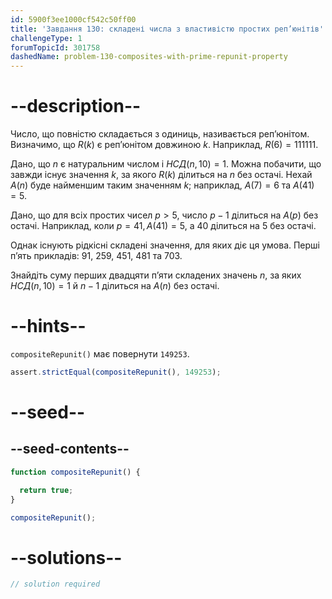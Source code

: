 ```yaml
---
id: 5900f3ee1000cf542c50ff00
title: 'Завдання 130: складені числа з властивістю простих реп’юнітів'
challengeType: 1
forumTopicId: 301758
dashedName: problem-130-composites-with-prime-repunit-property
---
```


# --description--

Число, що повністю складається з одиниць, називається реп’юнітом. Визначимо, що $R(k)$ є реп’юнітом довжиною $k$. Наприклад, $R(6) = 111111$.

Дано, що $n$ є натуральним числом і $НСД(n, 10) = 1$. Можна побачити, що завжди існує значення $k$, за якого $R(k)$ ділиться на $n$ без остачі. Нехай $A(n)$ буде найменшим таким значенням $k$; наприклад, $A(7) = 6$ та $A(41) = 5$.

Дано, що для всіх простих чисел $p > 5$, число $p − 1$ ділиться на $A(p)$ без остачі. Наприклад, коли $p = 41, A(41) = 5$, а 40 ділиться на 5 без остачі.

Однак існують рідкісні складені значення, для яких діє ця умова. Перші п’ять прикладів: 91, 259, 451, 481 та 703.

Знайдіть суму перших двадцяти п’яти складених значень $n$, за яких $НСД (n, 10) = 1$ й $n − 1$ ділиться на $A(n)$ без остачі.

# --hints--

`compositeRepunit()` має повернути `149253`.

```js
assert.strictEqual(compositeRepunit(), 149253);
```

# --seed--

## --seed-contents--

```js
function compositeRepunit() {

  return true;
}

compositeRepunit();
```

# --solutions--

```js
// solution required
```
